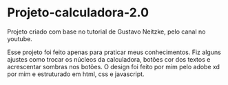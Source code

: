 # Projeto-calculadora-2.0
Projeto criado com base no tutorial de Gustavo Neitzke, pelo canal no youtube.

Esse projeto foi feito apenas para praticar meus conhecimentos. Fiz alguns ajustes como trocar os núcleos da calculadora, botões cor dos textos e acrescentar sombras nos botões. O design foi feito por mim pelo adobe xd por mim e estruturado em html, css e javascript.
